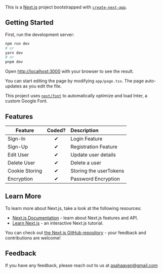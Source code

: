 This is a [Next.js](https://nextjs.org/) project bootstrapped with [`create-next-app`](https://github.com/vercel/next.js/tree/canary/packages/create-next-app).

## Getting Started

First, run the development server:

```bash
npm run dev
# or
yarn dev
# or
pnpm dev
```

Open [http://localhost:3000](http://localhost:3000) with your browser to see the result.

You can start editing the page by modifying `app/page.tsx`. The page auto-updates as you edit the file.

This project uses [`next/font`](https://nextjs.org/docs/basic-features/font-optimization) to automatically optimize and load Inter, a custom Google Font.

## Features


| Feature  |  Coded?       | Description  |
|----------|:-------------:|:-------------|
| Sign-In | &#10004; | Login Feature |
| Sign-Up | &#10004; | Registration Feature |
| Edit User | &#10004; | Update user details |
| Delete User | &#10004; | Delete a user |
| Cookie Storing | &#10004; | Storing the userTokens |
| Encryption | &#10004; | Password Encryption |

## Learn More

To learn more about Next.js, take a look at the following resources:

- [Next.js Documentation](https://nextjs.org/docs) - learn about Next.js features and API.
- [Learn Next.js](https://nextjs.org/learn) - an interactive Next.js tutorial.

You can check out [the Next.js GitHub repository](https://github.com/vercel/next.js/) - your feedback and contributions are welcome!

## Feedback

If you have any feedback, please reach out to us at asahaayan@gmail.com

